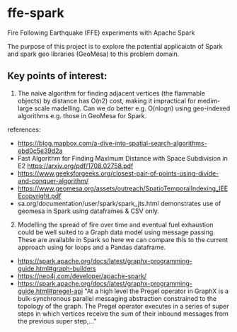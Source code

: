 # ffe-spark
Fire Following Earthquake (FFE) experiments with Apache Spark

The purpose of this project is to explore the potential applicaiotn of Spark and spark geo libraries (GeoMesa) to this problem domain. 

## Key points of interest:

1) The naive algorithm for finding adjacent vertices (the flammable objects) by distance has O(n2) cost, making it impractical for medim-large scale madelling. Can we do better e.g. O(nlogn) using geo-indexed algorithms e.g. those in GeoMesa for Spark.

references:

 - https://blog.mapbox.com/a-dive-into-spatial-search-algorithms-ebd0c5e39d2a
 -  Fast Algorithm for Finding Maximum Distance with
Space Subdivision in E2 https://arxiv.org/pdf/1708.02758.pdf
 - https://www.geeksforgeeks.org/closest-pair-of-points-using-divide-and-conquer-algorithm/
 - https://www.geomesa.org/assets/outreach/SpatioTemporalIndexing_IEEEcopyright.pdf
 - sa.org/documentation/user/spark/spark_jts.html demonstrates use of geomesa in Spark using dataframes & CSV only.
 
2) Modelling the spread of fire over time and eventual fuel exhaustion could be well suited to a Graph data model using message passing. These are available in Spark so here we can compare this to the current approach using for loops and a Pandas dataframe.  

 - https://spark.apache.org/docs/latest/graphx-programming-guide.html#graph-builders
 - https://neo4j.com/developer/apache-spark/
 - https://spark.apache.org/docs/latest/graphx-programming-guide.html#pregel-api 
   "At a high level the Pregel operator in GraphX is a bulk-synchronous parallel messaging abstraction constrained to the topology of the graph. The Pregel operator executes in a series of super steps in which vertices receive the sum of their inbound messages from the previous super step,..."  
 
